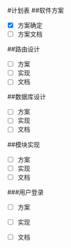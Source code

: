 #计划表
##软件方案
 - [x] 方案确定
 - [ ] 方案文档

##路由设计
 - [ ] 方案
 - [ ] 实现
 - [ ] 文档

##数据库设计
 - [ ] 方案
 - [ ] 实现
 - [ ] 文档

##模块实现
 - [ ] 方案
 - [ ] 实现
 - [ ] 文档

###用户登录
 - [ ] 方案
 - [ ] 实现
 - [ ] 文档

